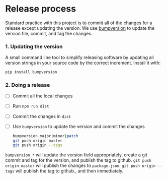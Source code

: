 # Release process

Standard practice with this project is to commit all of the changes for a release except updating the version. We use [bumpversion] to update the version file, commit, and tag the changes.

### 1. Updating the version
A small command line tool to simplify releasing software by updating all version strings in your source code by the correct increment.
Install it with:
```bash
pip install bumpversion
```

### 2. Doing a release

- [ ] Commit all the local changes
- [ ] Run `npm run dist`
- [ ] Commit the changes in `dist`
- [ ] Use `bumpversion` to update the version and commit the changes

    ```sh
    bumpversion major|minor|patch
    git push origin master
    git push origin --tags
    ```

`bumpversion *` will update the version field appropriately, create a git commit and tag for the version, and publish the tag to github.
`git push origin master` will publish the changes to `package.json`.
`git push origin --tags` will publish the tag to github., and then immediately.


[bumpversion]: https://pypi.python.org/pypi/bumpversion
